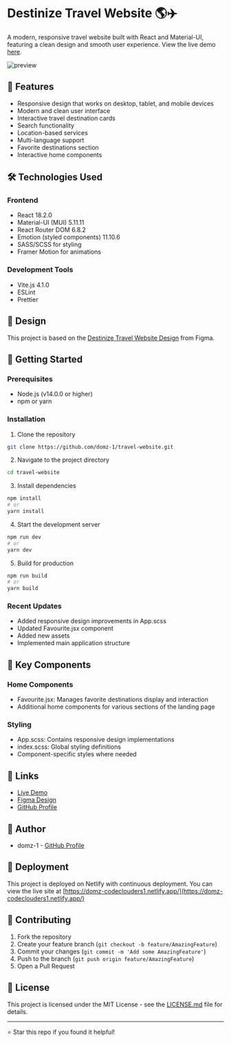 # Destinize Travel Website 🌎✈️

A modern, responsive travel website built with React and Material-UI,
featuring a clean design and smooth user experience. View the live demo [here](https://domz-codeclouders1.netlify.app/).

![preview](https://github.com/user-attachments/assets/f8279b49-587e-4021-9ab7-1e1200eabb16)


## 🚀 Features

- Responsive design that works on desktop, tablet, and mobile devices
- Modern and clean user interface
- Interactive travel destination cards
- Search functionality
- Location-based services
- Multi-language support
- Favorite destinations section
- Interactive home components

## 🛠️ Technologies Used

### Frontend

- React 18.2.0
- Material-UI (MUI) 5.11.11
- React Router DOM 6.8.2
- Emotion (styled components) 11.10.6
- SASS/SCSS for styling
- Framer Motion for animations

### Development Tools

- Vite.js 4.1.0
- ESLint
- Prettier

## 🎨 Design

This project is based on the [Destinize Travel Website Design](<https://www.figma.com/design/HPf6rDro54v3cBJvgX992T/Destinize---Travel-Website-Landing-Page-(Community)?node-id=67-803&t=WTlLigmIzECw14dW-1>) from Figma.

## 🚦 Getting Started

### Prerequisites

- Node.js (v14.0.0 or higher)
- npm or yarn

### Installation

1. Clone the repository

```bash
git clone https://github.com/domz-1/travel-website.git
```

2. Navigate to the project directory

```bash
cd travel-website
```

3. Install dependencies

```bash
npm install
# or
yarn install
```

4. Start the development server

```bash
npm run dev
# or
yarn dev
```

5. Build for production

```bash
npm run build
# or
yarn build
```


### Recent Updates

- Added responsive design improvements in App.scss
- Updated Favourite.jsx component
- Added new assets
- Implemented main application structure

## 🎯 Key Components

### Home Components

- Favourite.jsx: Manages favorite destinations display and interaction
- Additional home components for various sections of the landing page

### Styling

- App.scss: Contains responsive design implementations
- index.scss: Global styling definitions
- Component-specific styles where needed

## 🔗 Links

- [Live Demo](https://domz-codeclouds1.netlify.app/)
- [Figma Design](<https://www.figma.com/design/HPf6rDro54v3cBJvgX992T/Destinize---Travel-Website-Landing-Page-(Community)?node-id=67-803&t=WTlLigmIzECw14dW-1>)
- [GitHub Profile](https://github.com/domz-1)

## 👤 Author

- domz-1 - [GitHub Profile](https://github.com/domz-1)

## 💫 Deployment

This project is deployed on Netlify with continuous deployment. You can view the live site at [https://domz-codeclouders1.netlify.app/](https://domz-codeclouders1.netlify.app/)

## 🤝 Contributing

1. Fork the repository
2. Create your feature branch (`git checkout -b feature/AmazingFeature`)
3. Commit your changes (`git commit -m 'Add some AmazingFeature'`)
4. Push to the branch (`git push origin feature/AmazingFeature`)
5. Open a Pull Request

## 📝 License

This project is licensed under the MIT License - see the [LICENSE.md](LICENSE.md) file for details.

---

⭐️ Star this repo if you found it helpful!
